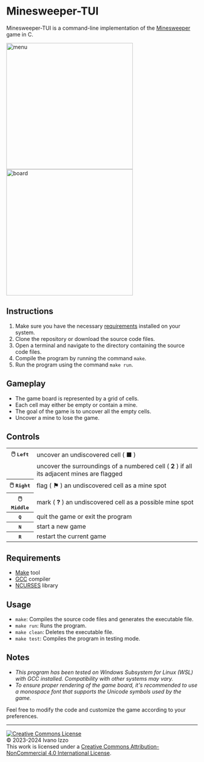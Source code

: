 # Minesweeper-TUI

Minesweeper-TUI is a command-line implementation of the [Minesweeper](https://en.wikipedia.org/wiki/Minesweeper_(video_game) "Minesweeper (video game) - Wikipedia") game in C.

<img src="https://github.com/bepposax/minesweeper-tui/assets/43136113/080719ff-c474-49e9-93ce-8e9c789acf3a" alt="menu" height="333" width="auto">
<img src="https://github.com/bepposax/minesweeper-tui/assets/43136113/56122690-8f87-41f2-9647-b4e65805ef2f" alt="board" height="333" width="auto">

## Instructions

1. Make sure you have the necessary [requirements](#requirements) installed on your system.
2. Clone the repository or download the source code files.
3. Open a terminal and navigate to the directory containing the source code files.
4. Compile the program by running the command `make`.
5. Run the program using the command `make run`.

## Gameplay

- The game board is represented by a grid of cells.
- Each cell may either be empty or contain a mine.
- The goal of the game is to uncover all the empty cells.
- Uncover a mine to lose the game.

## Controls

<table>
  <tr>
    <th>🖱️ <kbd>Left
    <td>uncover an undiscovered cell ( <b>■</b> )
  <tr>
    <td>
    <td>uncover the surroundings of a numbered cell ( <b>2</b> ) if all its adjacent mines are flagged
  <tr>
    <th>🖱️ <kbd>Right
    <td>flag ( <b>⚑</b> ) an undiscovered cell as a mine spot
  <tr>
    <th>🖱️ <kbd>Middle
    <td>mark ( <b>?</b> ) an undiscovered cell as a possible mine spot
  <tr>
    <th><kbd>Q
    <td>quit the game or exit the program
  <tr>
    <th><kbd>N
    <td>start a new game
  <tr>
    <th><kbd>R
    <td>restart the current game
</table>

## Requirements

- [Make](https://www.gnu.org/software/make/ "Make - GNU Project - Free Software Foundation") tool
- [GCC](https://gcc.gnu.org/ "GCC, the GNU Compiler Collection - GNU Project") compiler
- [NCURSES](https://invisible-island.net/ncurses/ "NCURSES - New Curses") library

## Usage

- `make`: Compiles the source code files and generates the executable file.
- `make run`: Runs the program.
- `make clean`: Deletes the executable file.
- `make test`: Compiles the program in testing mode.

## Notes

- *This program has been tested on Windows Subsystem for Linux (WSL) with GCC installed. Compatibility with other systems may vary.*  
- *To ensure proper rendering of the game board, it's recommended to use a monospace font that supports the Unicode symbols used by the game.*

Feel free to modify the code and customize the game according to your preferences.

---

[![Creative Commons License](https://i.creativecommons.org/l/by-nc/4.0/88x31.png)](http://creativecommons.org/licenses/by-nc/4.0/)  
© 2023-2024 Ivano Izzo  
This work is licensed under a [Creative Commons Attribution-NonCommercial 4.0 International License](http://creativecommons.org/licenses/by-nc/4.0/).
